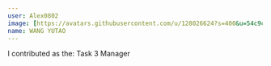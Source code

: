 ```yaml
---
user: Alex0802
image: [https://avatars.githubusercontent.com/u/128026624?s=400&u=54c9c7ad3d41962d50dd765c5275289661548b7a&v=4](https://avatars.githubusercontent.com/u/74400595?s=400&v=4)
name: WANG YUTAO
---
```

I contributed as the: Task 3 Manager

